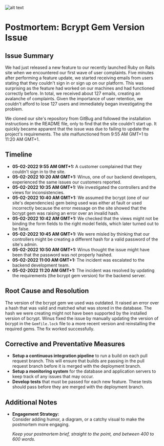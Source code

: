 ![alt text](../../../AppData/Local/Temp/technology-humor-memes-9iw7dun6u8ffz3mt.jpg)

# Postmortem: Bcrypt Gem Version Issue

## Issue Summary

We had just released a new feature to our recently launched Ruby on Rails site when we encountered our first wave of user complaints. Five minutes after performing a feature update, we started receiving emails from users stating that they couldn't sign in or sign up on our platform. This was surprising as the feature had worked on our machines and had functioned correctly before. In total, we received about 127 emails, creating an avalanche of complaints. Given the importance of user retention, we couldn't afford to lose 127 users and immediately began investigating the problem.

We cloned our site's repository from GitBug and followed the installation instructions in the README file, only to find that the site couldn't start up. It quickly became apparent that the issue was due to failing to update the project's requirements. The site malfunctioned from 9:55 AM GMT+1 to 11:20 AM GMT+1.

## Timeline

- **05-02-2022 9:55 AM GMT+1:** A customer complained that they couldn't sign in to the site.
- **05-02-2022 10:20 AM GMT+1:** Winus, one of our backend developers, experienced the same issues our customers reported.
- **05-02-2022 10:35 AM GMT+1:** We investigated the controllers and the views for inconsistencies.
- **05-02-2022 10:40 AM GMT+1:** We assumed the bcrypt (one of our site's dependencies) gem being used was either at fault or used incorrectly because the error message on the site showed that the bcrypt gem was raising an error over an invalid hash.
- **05-02-2022 10:42 AM GMT+1:** We checked that the views might not be binding the form fields to the right model fields, which later turned out to be false.
- **05-02-2022 10:45 AM GMT+1:** We were misled by thinking that our controllers might be creating a different hash for a valid password of the site's admin.
- **05-02-2022 10:50 AM GMT+1:** Winus thought the issue might have been that the password was not properly hashed.
- **05-02-2022 11:00 AM GMT+1:** The incident was escalated to the backend development team.
- **05-02-2022 11:20 AM GMT+1:** The incident was resolved by updating the requirements (the bcrypt gem version) for the backend server.

## Root Cause and Resolution

The version of the bcrypt gem we used was outdated. It raised an error over a hash that was valid and matched what was stored in the database. The hash we were creating might not have been supported by the installed version of bcrypt. Winus fixed the issue by manually updating the version of bcrypt in the `Gemfile.lock` file to a more recent version and reinstalling the required gems. The fix worked successfully.

## Corrective and Preventative Measures

- **Setup a continuous integration pipeline** to run a build on each pull request branch. This will ensure that builds are passing in the pull request branch before it is merged with the deployment branch.
- **Setup a monitoring system** for the database and application servers to keep track of any issues that may occur.
- **Develop tests** that must be passed for each new feature. These tests should pass before they are merged with the deployment branch.

## Additional Notes

- **Engagement Strategy:**  
  Consider adding humor, a diagram, or a catchy visual to make the postmortem more engaging.

  _Keep your postmortem brief, straight to the point, and between 400 to 600 words._
